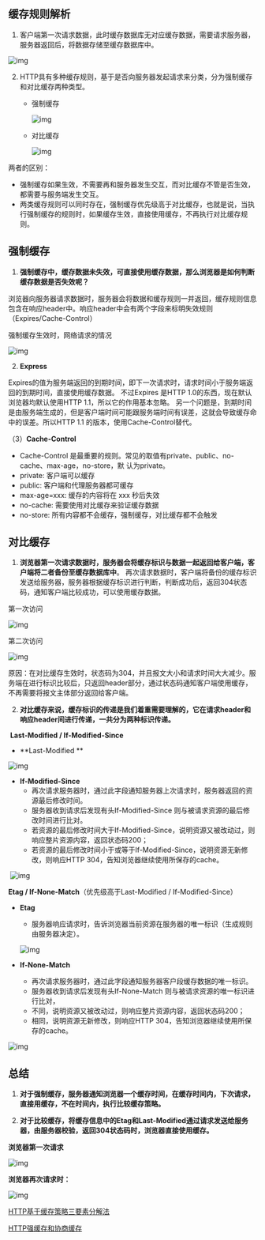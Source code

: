 ## 缓存规则解析

1. 客户端第一次请求数据，此时缓存数据库无对应缓存数据，需要请求服务器，服务器返回后，将数据存储至缓存数据库中。

![img](https://images2015.cnblogs.com/blog/632130/201702/632130-20170210141639213-1923993391.png)

2. HTTP具有多种缓存规则，基于是否向服务器发起请求来分类，分为强制缓存和对比缓存两种类型。

   * 强制缓存

     ![img](https://images2015.cnblogs.com/blog/632130/201702/632130-20170210135521072-1812985836.png)

   * 对比缓存

     ![img](https://images2015.cnblogs.com/blog/632130/201702/632130-20170210141716838-764535017.png)

两者的区别：

 * 强制缓存如果生效，不需要再和服务器发生交互，而对比缓存不管是否生效，都需要与服务端发生交互。
 * 两类缓存规则可以同时存在，强制缓存优先级高于对比缓存，也就是说，当执行强制缓存的规则时，如果缓存生效，直接使用缓存，不再执行对比缓存规则。

## 强制缓存

1. **强制缓存中，缓存数据未失效，可直接使用缓存数据，那么浏览器是如何判断缓存数据是否失效呢？**

​	浏览器向服务器请求数据时，服务器会将数据和缓存规则一并返回，缓存规则信息包含在响应header中。响应header中会有两个字段来标明失效规则（Expires/Cache-Control）

强制缓存生效时，网络请求的情况

![img](https://images2015.cnblogs.com/blog/632130/201702/632130-20170210141755072-1978466289.png)

2. **Express**

​	Expires的值为服务端返回的到期时间，即下一次请求时，请求时间小于服务端返回的到期时间，直接使用缓存数据。
不过Expires 是HTTP 1.0的东西，现在默认浏览器均默认使用HTTP 1.1，所以它的作用基本忽略。
另一个问题是，到期时间是由服务端生成的，但是客户端时间可能跟服务端时间有误差，这就会导致缓存命中的误差。所以HTTP 1.1 的版本，使用Cache-Control替代。

（3）**Cache-Control**

 * Cache-Control 是最重要的规则。常见的取值有private、public、no-cache、max-age，no-store，默	认为private。
* private: 客户端可以缓存
* public: 客户端和代理服务器都可缓存
* max-age=xxx:   缓存的内容将在 xxx 秒后失效
* no-cache: 需要使用对比缓存来验证缓存数据
* no-store: 所有内容都不会缓存，强制缓存，对比缓存都不会触发

## 对比缓存

1. **浏览器第一次请求数据时，服务器会将缓存标识与数据一起返回给客户端，客户端将二者备份至缓存数据库中**。
   再次请求数据时，客户端将备份的缓存标识发送给服务器，服务器根据缓存标识进行判断，判断成功后，返回304状态码，通知客户端比较成功，可以使用缓存数据。

第一次访问

![img](https://images2015.cnblogs.com/blog/632130/201702/632130-20170210141911682-1756976419.png)

第二次访问

![img](https://images2015.cnblogs.com/blog/632130/201702/632130-20170210141921697-379821074.png)

原因：在对比缓存生效时，状态码为304，并且报文大小和请求时间大大减少。服务端在进行标识比较后，只返回header部分，通过状态码通知客户端使用缓存，不再需要将报文主体部分返回给客户端。

2. **对比缓存来说，缓存标识的传递是我们着重需要理解的，它在请求header和响应header间进行传递，一共分为两种标识传递。**

​	**Last-Modified  /  If-Modified-Since**

* **Last-Modified **

![img](https://images2015.cnblogs.com/blog/632130/201702/632130-20170210142249541-789089587.png)

* **If-Modified-Since**
  * 再次请求服务器时，通过此字段通知服务器上次请求时，服务器返回的资源最后修改时间。
  * 服务器收到请求后发现有头If-Modified-Since 则与被请求资源的最后修改时间进行比对。
  * 若资源的最后修改时间大于If-Modified-Since，说明资源又被改动过，则响应整片资源内容，返回状态码200；
  * 若资源的最后修改时间小于或等于If-Modified-Since，说明资源无新修改，则响应HTTP 304，告知浏览器继续使用所保存的cache。

​	![img](https://images2015.cnblogs.com/blog/632130/201702/632130-20170210142307166-135607673.png)

**Etag  /  If-None-Match**（优先级高于Last-Modified  /  If-Modified-Since）

* **Etag**

  * 服务器响应请求时，告诉浏览器当前资源在服务器的唯一标识（生成规则由服务器决定）。

  ![img](https://images2015.cnblogs.com/blog/632130/201702/632130-20170210142054182-1766818273.png)

* **If-None-Match**
  * 再次请求服务器时，通过此字段通知服务器客户段缓存数据的唯一标识。
  * 服务器收到请求后发现有头If-None-Match 则与被请求资源的唯一标识进行比对，
  * 不同，说明资源又被改动过，则响应整片资源内容，返回状态码200；
  * 相同，说明资源无新修改，则响应HTTP 304，告知浏览器继续使用所保存的cache。

![img](https://images2015.cnblogs.com/blog/632130/201702/632130-20170210142115479-1921175758.png)

## 总结

1. **对于强制缓存，服务器通知浏览器一个缓存时间，在缓存时间内，下次请求，直接用缓存，不在时间内，执行比较缓存策略。**

2.  **对于比较缓存，将缓存信息中的Etag和Last-Modified通过请求发送给服务器，由服务器校验，返回304状态码时，浏览器直接使用缓存。**

   **浏览器第一次请求**

![img](https://images2015.cnblogs.com/blog/632130/201702/632130-20170210142134291-1976923079.png)

**浏览器再次请求时：**

![img](https://images2015.cnblogs.com/blog/632130/201702/632130-20170210141453338-1263276228.png)





[HTTP基于缓存策略三要素分解法](http://caibaojian.com/http-cache-3.html)

[HTTP强缓存和协商缓存](https://segmentfault.com/a/1190000008956069)

